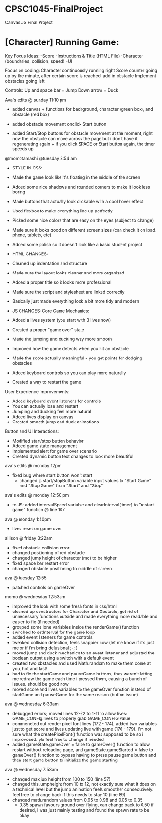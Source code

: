 # CPSC1045-FinalProject
Canvas JS Final Project


# [Character] Running Game:

Key Focus Ideas: 
-Score
-Instructions & Title (HTML File)
-Character (boundaries, collision, speed)
-UI

Focus on coding:
Character continuously running right
Score counter going up by the minute, after certain score is reached, add in obstacle
Implement obstacles going left

Controls:
Up and space bar = Jump
Down arrow = Duck 

Ava's edits @ sunday 11:10 pm
- added canvas + functions for background, character (green box), and obstacle (red box)

- added obstacle movement onclick Start button

- added Start/Stop buttons for obstacle movement at the moment, right now the obstacle can move across the page but i don't have it regenerating again + if you click SPACE or Start
button again, the timer speeds up




@momotamashi @tuesday 3:54 am
- STYLE IN CSS:
- Made the game look like it's floating in the middle of the screen
- Added some nice shadows and rounded corners to make it look less boring
- Made buttons that actually look clickable with a cool hover effect
- Used flexbox to make everything line up perfectly
- Picked some nice colors that are easy on the eyes (subject to change)
- Made sure it looks good on different screen sizes (can check it on ipad, phone, tablets, etc)
- Added some polish so it doesn't look like a basic student project


- HTML CHANGES:
- Cleaned up indentation and structure
- Made sure the layout looks cleaner and more organized
- Added a proper title so it looks more professional
- Made sure the script and stylesheet are linked correctly
- Basically just made everything look a bit more tidy and modern


- JS CHANGES:
Core Game Mechanics:
- Added a lives system (you start with 3 lives now)
- Created a proper "game over" state
- Made the jumping and ducking way more smooth
- Improved how the game detects when you hit an obstacle
- Made the score actually meaningful - you get points for dodging obstacles
- Added keyboard controls so you can play more naturally
- Created a way to restart the game

User Experience Improvements:
- Added keyboard event listeners for controls
- You can actually lose and restart
- Jumping and ducking feel more natural
- Added lives display on canvas
- Created smooth jump and duck animations

Button and UI Interactions:
- Modified start/stop button behavior
- Added game state management
- Implemented alert for game over scenario
- Created dynamic button text changes to look more beautiful

ava's edits @ monday 12pm
- fixed bug where start button won't start
    - changed js start/stopButton variable input values to "Start Game" and "Stop Game" from "Start" and "Stop"

ava's edits @ monday 12:50 pm
- to JS: added intervalSpeed variable and clearInterval(timer) to "restart game" function @ line 107

ava @ monday 1:40pm
- lives reset on game over

allison @ friday 3:22am
- fixed obstacle collision error
- changed positioning of red obstacle
- changed jump height of character (mc) to be higher
- fixed space bar restart error
- changed obstacle positioning to middle of screen

ava @ tuesday 12:55
- patched controls on gameOver

momo @ wednesday 12:53am
- improved the look with some fresh fonts in css/html
- cleaned up constructors for Character and Obstacle, got rid of unnecessary functions outside and made everything more readable and easier to fix (if needed)
- grouped some lone variables inside the renderGame() function
- switched to setInterval for the game loop
- added event listeners for game controls
- tweaked collision detection, feels snappier now (let me know if it’s just me or if i’m being delusional ;-; )
- moved jump and duck mechanics to an event listener and adjusted the boolean output using a switch with a default event
- created two obstacles and used Math.random to make them come at you, hot and fast!
- had to fix the startGame and pauseGame buttons, they weren’t letting me redraw the game each time i pressed them, causing a bunch of issues. should be good now
- moved score and lives variables to the gameOver function instead of startGame and pauseGame for the same reason (button issue)

ava @ wednesday 6:33am
- debugged errors; moved lines 12-22 to 1-11 to allow lives: GAME_CONFIg.lives to properly grab GAME_CONFIG value
- commeneted out render pixel font lines (172 - 174), added two variables just to get score and lives updating live with game (176 - 179). i'm not sure what the createPixelFont() function was supposed to be so i improvosed. pls feel free to change if needed
- added gameState.gameOver = false to gameOver() function to allow restart without reloading page, and gameState.gameStarted = false to gameOver() function to bypass having to press pause game button and then start game button to initialize the game starting

ava @ wednesday 7:53am
- changed max jup height from 100 to 150 (line 57)
- changed this.jumpheight from 10 to 12, not exactly sure what it does on a technical level but the jump animation feels smoother consecutively. feel free to change back if this needs to stay 10 (line 89)
- changed math.random values from 0.95 to 0.98 and 0.05 to 0.35
    - 0.35 spawn favours ground over flying, can change back to 0.50 if desired, i was just mainly testing and found the spawn rate to be okay